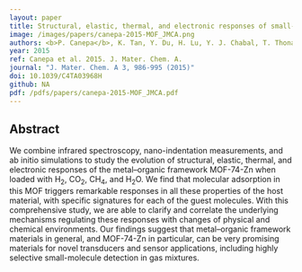 ```yaml
---
layout: paper
title: Structural, elastic, thermal, and electronic responses of small-molecule-loaded metal–organic framework materials.
image: /images/papers/canepa-2015-MOF_JMCA.png
authors: <b>P. Canepa</b>, K. Tan, Y. Du, H. Lu, Y. J. Chabal, T. Thonahuser. 
year: 2015
ref: Canepa et al. 2015. J. Mater. Chem. A.
journal: "J. Mater. Chem. A 3, 986-995 (2015)"
doi: 10.1039/C4TA03968H
github: NA
pdf: /pdfs/papers/canepa-2015-MOF_JMCA.pdf
---
```


## Abstract

We combine infrared spectroscopy, nano-indentation measurements, and ab initio simulations to study the evolution of structural, elastic, thermal, and electronic responses of the metal–organic framework MOF-74-Zn when loaded with H<sub>2</sub>, CO<sub>2</sub>, CH<sub>4</sub>, and H<sub>2</sub>O. We find that molecular adsorption in this MOF triggers remarkable responses in all these properties of the host material, with specific signatures for each of the guest molecules. With this comprehensive study, we are able to clarify and correlate the underlying mechanisms regulating these responses with changes of physical and chemical environments. Our findings suggest that metal–organic framework materials in general, and MOF-74-Zn in particular, can be very promising materials for novel transducers and sensor applications, including highly selective small-molecule detection in gas mixtures.